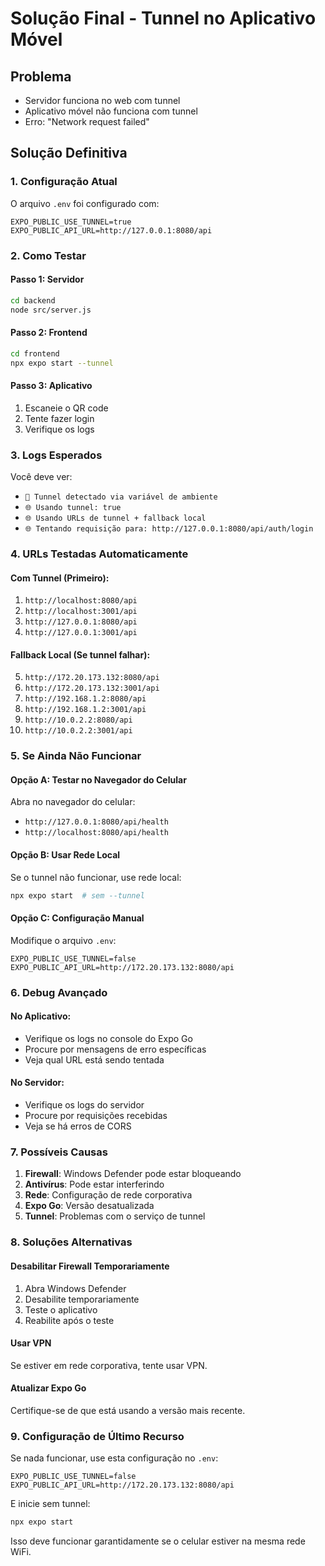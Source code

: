 # Solução Final - Tunnel no Aplicativo Móvel

## Problema
- Servidor funciona no web com tunnel
- Aplicativo móvel não funciona com tunnel
- Erro: "Network request failed"

## Solução Definitiva

### 1. Configuração Atual
O arquivo `.env` foi configurado com:
```
EXPO_PUBLIC_USE_TUNNEL=true
EXPO_PUBLIC_API_URL=http://127.0.0.1:8080/api
```

### 2. Como Testar

#### Passo 1: Servidor
```bash
cd backend
node src/server.js
```

#### Passo 2: Frontend
```bash
cd frontend
npx expo start --tunnel
```

#### Passo 3: Aplicativo
1. Escaneie o QR code
2. Tente fazer login
3. Verifique os logs

### 3. Logs Esperados
Você deve ver:
- `🔧 Tunnel detectado via variável de ambiente`
- `🌐 Usando tunnel: true`
- `🌐 Usando URLs de tunnel + fallback local`
- `🌐 Tentando requisição para: http://127.0.0.1:8080/api/auth/login`

### 4. URLs Testadas Automaticamente

#### Com Tunnel (Primeiro):
1. `http://localhost:8080/api`
2. `http://localhost:3001/api`
3. `http://127.0.0.1:8080/api`
4. `http://127.0.0.1:3001/api`

#### Fallback Local (Se tunnel falhar):
5. `http://172.20.173.132:8080/api`
6. `http://172.20.173.132:3001/api`
7. `http://192.168.1.2:8080/api`
8. `http://192.168.1.2:3001/api`
9. `http://10.0.2.2:8080/api`
10. `http://10.0.2.2:3001/api`

### 5. Se Ainda Não Funcionar

#### Opção A: Testar no Navegador do Celular
Abra no navegador do celular:
- `http://127.0.0.1:8080/api/health`
- `http://localhost:8080/api/health`

#### Opção B: Usar Rede Local
Se o tunnel não funcionar, use rede local:
```bash
npx expo start  # sem --tunnel
```

#### Opção C: Configuração Manual
Modifique o arquivo `.env`:
```
EXPO_PUBLIC_USE_TUNNEL=false
EXPO_PUBLIC_API_URL=http://172.20.173.132:8080/api
```

### 6. Debug Avançado

#### No Aplicativo:
- Verifique os logs no console do Expo Go
- Procure por mensagens de erro específicas
- Veja qual URL está sendo tentada

#### No Servidor:
- Verifique os logs do servidor
- Procure por requisições recebidas
- Veja se há erros de CORS

### 7. Possíveis Causas

1. **Firewall**: Windows Defender pode estar bloqueando
2. **Antivírus**: Pode estar interferindo
3. **Rede**: Configuração de rede corporativa
4. **Expo Go**: Versão desatualizada
5. **Tunnel**: Problemas com o serviço de tunnel

### 8. Soluções Alternativas

#### Desabilitar Firewall Temporariamente
1. Abra Windows Defender
2. Desabilite temporariamente
3. Teste o aplicativo
4. Reabilite após o teste

#### Usar VPN
Se estiver em rede corporativa, tente usar VPN.

#### Atualizar Expo Go
Certifique-se de que está usando a versão mais recente.

### 9. Configuração de Último Recurso

Se nada funcionar, use esta configuração no `.env`:
```
EXPO_PUBLIC_USE_TUNNEL=false
EXPO_PUBLIC_API_URL=http://172.20.173.132:8080/api
```

E inicie sem tunnel:
```bash
npx expo start
```

Isso deve funcionar garantidamente se o celular estiver na mesma rede WiFi. 